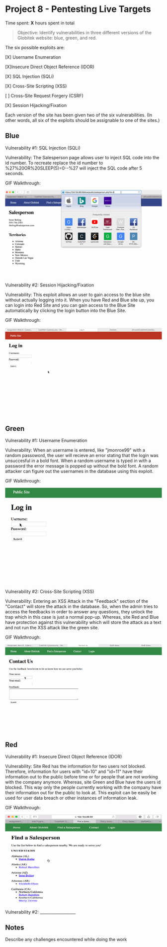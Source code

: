 # Project 8 - Pentesting Live Targets

Time spent: **X** hours spent in total

> Objective: Identify vulnerabilities in three different versions of the Globitek website: blue, green, and red.

The six possible exploits are:

[X] Username Enumeration

[X]Insecure Direct Object Reference (IDOR)

[X] SQL Injection (SQLi)

[X] Cross-Site Scripting (XSS)

[ ] Cross-Site Request Forgery (CSRF)

[X] Session Hijacking/Fixation

Each version of the site has been given two of the six vulnerabilities. (In other words, all six of the exploits should be assignable to one of the sites.)

## Blue

Vulnerability #1: SQL Injection (SQLi)

Vulnerability: The Salesperson page allows user to inject SQL code into the id number. To recreate replace the id number to   %27%20OR%20SLEEP(5)=0--%27 will inject the SQL code after 5 seconds. 

GIF Walkthrough: 

<img src="https://github.com/dhruvp5/CodePathCyberSecWeek8/blob/master/Asg8_2.gif?raw=true" alt="gif">


Vulnerability #2: Session Hijacking/Fixation

Vulnerability: This exploit allows an user to gain access to the blue site without actually logging into it. When you have Red and Blue site up, you can login into Red Site and you can gain access to the Blue Site automatically by clicking the login button into the Blue Site.

GIF Walkthrough: 

<img src="https://github.com/dhruvp5/CodePathCyberSecWeek8/blob/master/Asg8_5.gif?raw=true" alt="gif">


## Green

Vulnerability #1: Username Enumeration

Vulnerability: When an username is entered, like "jmonroe99" with a random passoword, the user will recieve an error stating      that the login was unsuccesful in a bold font. When a random username is typed in with a password the error message is popped up without the bold font. A random attacker can figure out the usernames in the database using this exploit.

GIF Walkthrough: 

<img src="https://github.com/dhruvp5/CodePathCyberSecWeek8/blob/master/Asg8_0.gif?raw=true" alt="gif">

Vulnerability #2: Cross-Site Scripting (XSS)

Vulnerability: Entering an XSS Attack in the "Feedback" section of the "Contact" will store the attack in the database. So, when the admin tries to access the feedbacks in order to answer any questions, they unlock the trap which in this case is just a normal pop-up. Whereas, site Red and Blue have protection against this vulnerability which will store the attack as a text and not run the XSS attack like the green site.

GIF Walkthrough: 

<img src="https://github.com/dhruvp5/CodePathCyberSecWeek8/blob/master/Asg8_3.gif?raw=true" alt="gif">

## Red

Vulnerability #1: Insecure Direct Object Reference (IDOR)

Vulnerability: Site Red has the information for two users not blocked. Therefore, information for users with "id=10" and "id=11" have their information out to the public before time or for people that are not working with the company anymore. Whereas, site Green and Blue have the users id blocked. This way only the people currently working with the company have their information out for the public to look at. This exploit can be easily be used for user data breach or other instances of information leak.

GIF Walkthrough: 

<img src="https://github.com/dhruvp5/CodePathCyberSecWeek8/blob/master/Asg8_1.gif?raw=true" alt="gif">

Vulnerability #2: __________________


## Notes

Describe any challenges encountered while doing the work

